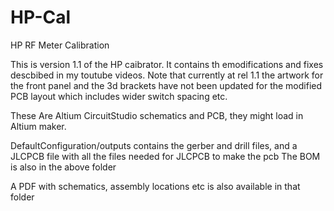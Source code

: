 # HP-Cal
 HP RF Meter Calibration

This is version 1.1 of the HP caibrator.  It contains th emodifications and fixes descbibed in my toutube videos.  Note that currently at rel 1.1 the artwork for the front panel and the 3d brackets have not been updated for the modified PCB layout which includes wider switch spacing etc. 

These Are Altium CircuitStudio schematics and PCB, they might load in Altium maker.

DefaultConfiguration/outputs contains the gerber and drill files, and a JLCPCB file with all the files needed for JLCPCB to make the pcb
The BOM is also in the above folder

A PDF with schematics, assembly locations etc is also available in that folder